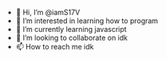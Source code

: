 - 👋 Hi, I’m @iamS17V
- 👀 I’m interested in learning how to program
- 🌱 I’m currently learning javascript
- 💞️ I’m looking to collaborate on idk
- 📫 How to reach me idk

<!---
iamS17V/iamS17V is a ✨ special ✨ repository because its `README.md` (this file) appears on your GitHub profile.
You can click the Preview link to take a look at your changes.
--->
